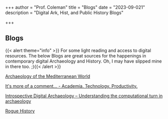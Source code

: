 +++
author = "Prof. Coleman"
title = "Blogs"
date = "2023-09-021"
description = "Digital Ark, Hist, and Public History Blogs"

+++

## Blogs

{{< alert theme="info" >}} For some light reading and access to digital resources. The below Blogs are great sources for the happenings in contemporary digital Archaeology and History. Oh, I may have slipped mine in there too. ;){{< /alert >}}

[Archaeology of the Mediterranean World](https://mediterraneanworld.wordpress.com/2015/08/13/add-some-digital-to-your-greek-and-roman-archaeology-class/)

[It's more of a comment... - Academia. Technology. Productivity.](https://itsmoreofacomment.com/) 

[Introspective Digital Archaeology – Understanding the computational turn in archaeology](https://introspectivedigitalarchaeology.com/) 

[Rogue History](https://www.roguehistory.ca/) 
